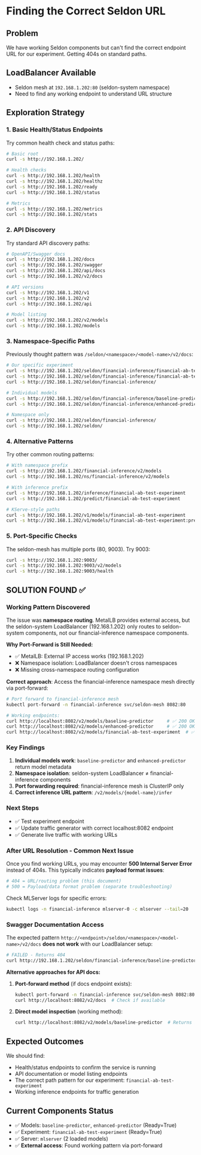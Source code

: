 # Finding the Correct Seldon URL

## Problem
We have working Seldon components but can't find the correct endpoint URL for our experiment. Getting 404s on standard paths.

## LoadBalancer Available
- Seldon mesh at `192.168.1.202:80` (seldon-system namespace)
- Need to find any working endpoint to understand URL structure

## Exploration Strategy

### 1. Basic Health/Status Endpoints
Try common health check and status paths:

```bash
# Basic root
curl -s http://192.168.1.202/

# Health checks
curl -s http://192.168.1.202/health
curl -s http://192.168.1.202/healthz
curl -s http://192.168.1.202/ready
curl -s http://192.168.1.202/status

# Metrics
curl -s http://192.168.1.202/metrics
curl -s http://192.168.1.202/stats
```

### 2. API Discovery
Try standard API discovery paths:

```bash
# OpenAPI/Swagger docs
curl -s http://192.168.1.202/docs
curl -s http://192.168.1.202/swagger
curl -s http://192.168.1.202/api/docs
curl -s http://192.168.1.202/v2/docs

# API versions
curl -s http://192.168.1.202/v1
curl -s http://192.168.1.202/v2
curl -s http://192.168.1.202/api

# Model listing
curl -s http://192.168.1.202/v2/models
curl -s http://192.168.1.202/models
```

### 3. Namespace-Specific Paths
Previously thought pattern was `/seldon/<namespace>/<model-name>/v2/docs`:

```bash
# Our specific experiment
curl -s http://192.168.1.202/seldon/financial-inference/financial-ab-test-experiment/v2/docs
curl -s http://192.168.1.202/seldon/financial-inference/financial-ab-test-experiment/
curl -s http://192.168.1.202/seldon/financial-inference/

# Individual models
curl -s http://192.168.1.202/seldon/financial-inference/baseline-predictor/v2/docs
curl -s http://192.168.1.202/seldon/financial-inference/enhanced-predictor/v2/docs

# Namespace only
curl -s http://192.168.1.202/seldon/financial-inference/
curl -s http://192.168.1.202/seldon/
```

### 4. Alternative Patterns
Try other common routing patterns:

```bash
# With namespace prefix
curl -s http://192.168.1.202/financial-inference/v2/models
curl -s http://192.168.1.202/ns/financial-inference/v2/models

# With inference prefix
curl -s http://192.168.1.202/inference/financial-ab-test-experiment
curl -s http://192.168.1.202/predict/financial-ab-test-experiment

# KServe-style paths
curl -s http://192.168.1.202/v1/models/financial-ab-test-experiment
curl -s http://192.168.1.202/v1/models/financial-ab-test-experiment:predict
```

### 5. Port-Specific Checks
The seldon-mesh has multiple ports (80, 9003). Try 9003:

```bash
curl -s http://192.168.1.202:9003/
curl -s http://192.168.1.202:9003/v2/models
curl -s http://192.168.1.202:9003/health
```

## SOLUTION FOUND ✅

### Working Pattern Discovered
The issue was **namespace routing**. MetalLB provides external access, but the seldon-system LoadBalancer (192.168.1.202) only routes to seldon-system components, not our financial-inference namespace components.

**Why Port-Forward is Still Needed:**
- ✅ MetalLB: External IP access works (192.168.1.202)  
- ❌ Namespace isolation: LoadBalancer doesn't cross namespaces
- ❌ Missing cross-namespace routing configuration

**Correct approach**: Access the financial-inference namespace mesh directly via port-forward:

```bash
# Port forward to financial-inference mesh
kubectl port-forward -n financial-inference svc/seldon-mesh 8082:80

# Working endpoints:
curl http://localhost:8082/v2/models/baseline-predictor     # ✅ 200 OK
curl http://localhost:8082/v2/models/enhanced-predictor     # ✅ 200 OK
curl http://localhost:8082/v2/models/financial-ab-test-experiment  # ✅ Check needed
```

### Key Findings
1. **Individual models work**: `baseline-predictor` and `enhanced-predictor` return model metadata
2. **Namespace isolation**: seldon-system LoadBalancer ≠ financial-inference components
3. **Port forwarding required**: financial-inference mesh is ClusterIP only
4. **Correct inference URL pattern**: `/v2/models/{model-name}/infer`

### Next Steps
- ✅ Test experiment endpoint
- ✅ Update traffic generator with correct localhost:8082 endpoint  
- ✅ Generate live traffic with working URLs

### After URL Resolution - Common Next Issue
Once you find working URLs, you may encounter **500 Internal Server Error** instead of 404s. This typically indicates **payload format issues**:

```bash
# 404 = URL/routing problem (this document)
# 500 = Payload/data format problem (separate troubleshooting)
```

Check MLServer logs for specific errors:
```bash
kubectl logs -n financial-inference mlserver-0 -c mlserver --tail=20
```

### Swagger Documentation Access
The expected pattern `http://<endpoint>/seldon/<namespace>/<model-name>/v2/docs` **does not work** with our LoadBalancer setup:

```bash
# FAILED - Returns 404
curl http://192.168.1.202/seldon/financial-inference/baseline-predictor/v2/docs
```

**Alternative approaches for API docs:**
1. **Port-forward method** (if docs endpoint exists):
   ```bash
   kubectl port-forward -n financial-inference svc/seldon-mesh 8082:80
   curl http://localhost:8082/v2/docs  # Check if available
   ```

2. **Direct model inspection** (working method):
   ```bash
   curl http://localhost:8082/v2/models/baseline-predictor  # Returns input/output schema
   ```

## Expected Outcomes

We should find:
- Health/status endpoints to confirm the service is running
- API documentation or model listing endpoints
- The correct path pattern for our experiment: `financial-ab-test-experiment`
- Working inference endpoints for traffic generation

## Current Components Status
- ✅ Models: `baseline-predictor`, `enhanced-predictor` (Ready=True)
- ✅ Experiment: `financial-ab-test-experiment` (Ready=True)
- ✅ Server: `mlserver` (2 loaded models)
- ✅ **External access**: Found working pattern via port-forward